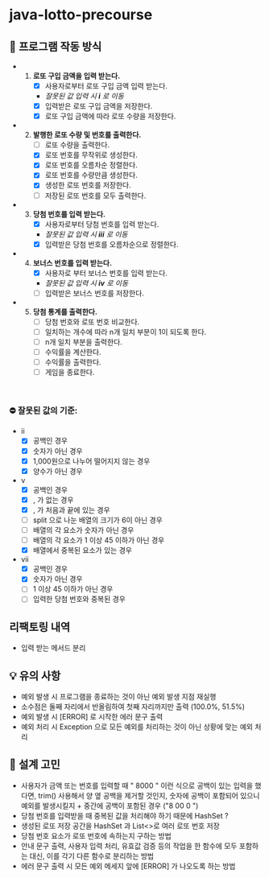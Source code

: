# java-lotto-precourse
## 📜 프로그램 작동 방식
* 1. **로또 구입 금액을 입력 받는다.**
     - [x] 사용자로부터 로또 구입 금액 입력 받는다.
     -  _잘못된 값 입력 시 **i** 로 이동_
     - [x] 입력받은 로또 구입 금액을 저장한다.
     - [x] 로또 구입 금액에 따라 로또 수량을 저장한다.

* 2. **발행한 로또 수량 및 번호를 출력한다.**
     - [ ] 로또 수량을 출력한다.
     - [x] 로또 번호를 무작위로 생성한다.
     - [x] 로또 번호를 오름차순 정렬한다.
     - [x] 로또 번호를 수량만큼 생성한다.
     - [x] 생성한 로또 번호를 저장한다.
     - [ ] 저장된 로또 번호를 모두 출력한다.

* 3. **당첨 번호를 입력 받는다.**
     - [x] 사용자로부터 당첨 번호를 입력 받는다.
     -  _잘못된 값 입력 시 **iii** 로 이동_
     - [x] 입력받은 당첨 번호를 오름차순으로 정렬한다.

* 4. **보너스 번호를 입력 받는다.**
     - [x] 사용자로 부터 보너스 번호를 입력 받는다.
     - _잘못된 값 입력 시 **iv** 로 이동_
     - [ ] 입력받은 보너스 번호를 저장한다.

* 5. **당첨 통계를 출력한다.**
     - [ ] 당첨 번호와 로또 번호 비교한다.
     - [ ] 일치하는 개수에 따라 n개 일치 부분이 1이 되도록 한다.
     - [ ] n개 일치 부분을 출력한다.
     - [ ] 수익률을 계산한다.
     - [ ] 수익률을 출력한다.
     - [ ] 게임을 종료한다.

<br>

### ⛔ 잘못된 값의 기준:
- ii
  - [x] 공백인 경우
  - [x] 숫자가 아닌 경우
  - [x] 1,000원으로 나누어 떨어지지 않는 경우
  - [x] 양수가 아닌 경우
- v
  - [x] 공백인 경우
  - [x] , 가 없는 경우
  - [x] , 가 처음과 끝에 있는 경우
  - [ ] split 으로 나눈 배열의 크기가 6이 아닌 경우
  - [ ] 배열의 각 요소가 숫자가 아닌 경우
  - [ ] 배열의 각 요소가 1 이상 45 이하가 아닌 경우
  - [x] 배열에서 중복된 요소가 있는 경우
- vii
  - [x] 공백인 경우
  - [x] 숫자가 아닌 경우
  - [ ] 1 이상 45 이하가 아닌 경우
  - [ ] 입력한 당첨 번호와 중복된 경우

## 리팩토링 내역
- 입력 받는 메서드 분리
 
## 💡 유의 사항
- 예외 발생 시 프로그램을 종료하는 것이 아닌 예외 발생 지점 재실행
- 소수점은 둘째 자리에서 반올림하여 첫째 자리까지만 출력 (100.0%, 51.5%)
- 예외 발생 시 [ERROR] 로 시작한 에러 문구 출력
- 예외 처리 시 Exception 으로 모든 예외를 처리하는 것이 아닌 상황에 맞는 예외 처리


## 🤔 설계 고민
- 사용자가 금액 또는 번호를 입력할 때 " 8000   " 이런 식으로 공백이 있는 입력을 했다면, trim() 사용해서 양 옆 공백을 제거할 것인지, 숫자에 공백이 포함되어 있으니 예외를 발생시킬지 + 중간에 공백이 포함된 경우 ("8 00   0  ")
- 당첨 번호를 입력받을 때 중복된 값을 처리해야 하기 때문에 HashSet ?
- 생성된 로또 저장 공간을 HashSet 과 List<>로 여러 로또 번호 저장
- 당첨 번호 요소가 로또 번호에 속하는지 구하는 방법
- 안내 문구 출력, 사용자 입력 처리, 유효값 검증 등의 작업을 한 함수에 모두 포함하는 대신, 이를 각기 다른 함수로 분리하는 방법
- 에러 문구 출력 시 모든 예외 메세지 앞에 [ERROR] 가 나오도록 하는 방법